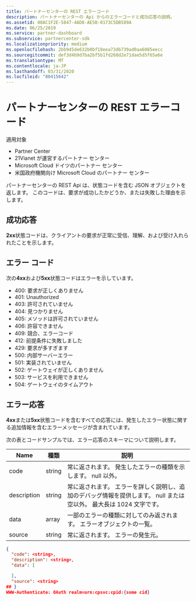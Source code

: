 ```yaml
---
title: パートナーセンターの REST エラーコード
description: パートナーセンターの Api からのエラーコードと成功応答の説明。
ms.assetid: 08AC1F2E-5847-4AD8-AE5B-0173C5DB589A
ms.date: 06/25/2019
ms.service: partner-dashboard
ms.subservice: partnercenter-sdk
ms.localizationpriority: medium
ms.openlocfilehash: 2bb945de632b0bf18eea73db739ad0aa6085eecc
ms.sourcegitcommit: def3d4b9d7ba2bf5b1fd268d2e71dae5d5f65a6e
ms.translationtype: MT
ms.contentlocale: ja-JP
ms.lasthandoff: 03/31/2020
ms.locfileid: "80415642"
---
```

# <a name="partner-center-rest-error-codes"></a>パートナーセンターの REST エラーコード

適用対象

- Partner Center
- 21Vianet が運営するパートナー センター
- Microsoft Cloud ドイツのパートナー センター
- 米国政府機関向け Microsoft Cloud のパートナー センター

パートナーセンターの REST Api は、状態コードを含む JSON オブジェクトを返します。 このコードは、要求が成功したかどうか、または失敗した理由を示します。

## <a name="success-responses"></a>成功応答

**2xx**状態コードは、クライアントの要求が正常に受信、理解、および受け入れられたことを示します。

## <a name="error-codes"></a>エラー コード

次の**4xx**および**5xx**状態コードはエラーを示しています。

- 400: 要求が正しくありません
- 401: Unauthorized
- 403: 許可されていません
- 404: 見つかりません
- 405: メソッドは許可されていません
- 406: 許容できません
- 409: 競合、エラーコード
- 412: 前提条件に失敗しました
- 429: 要求が多すぎます
- 500: 内部サーバーエラー
- 501: 実装されていません
- 502: ゲートウェイが正しくありません
- 503: サービスを利用できません
- 504: ゲートウェイのタイムアウト

## <a name="error-responses"></a>エラー応答

**4xx**または**5xx**状態コードを含むすべての応答には、発生したエラー状態に関する追加情報を含むエラーメッセージが含まれています。

次の表とコードサンプルでは、エラー応答のスキーマについて説明します。

| Name        | 種類   | 説明                                                                                                                                            |
|-------------|--------|--------------------------------------------------------------------------------------------------------------------------------------------------------|
| code        | string | 常に返されます。 発生したエラーの種類を示します。 null 以外。                                                                                  |
| description | string | 常に返されます。 エラーを詳しく説明し、追加のデバッグ情報を提供します。 null または空以外。 最大長は 1024 文字です。 |
| data        | array  | 一部のエラーの種類に対してのみ返されます。 エラーオブジェクトの一覧。                                                                                           |
| source      | string | 常に返されます。 エラーの発生元。                                                                                                              |

```json
{
  "code": <string>,
  "description": <string>,
  "data": [

  ],
  "source": <string>
## }
WWW-Authenticate: OAuth realm=urn:cpsvc:cpid:{some cid}
```
